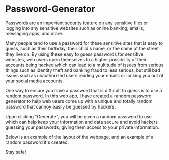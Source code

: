 # Password-Generator
Passwords are an important security feature on any sensitive files or logging into any sensitive websites such as online banking, emails, messaging apps, and more. 

Many people tend to use a password for these sensitive sites that is easy to guess, such as their birthday, their child's name, or the name of the street they live on. By using these easy to guess passwords for sensitive websites, web users open themselves to a higher possibility of their accounts being hacked which can lead to a multitude of issues from serious things such as identity theft and banking fraud to less serious, but still bad issues such as unauthorized users reading your emails or locking you out of your social media accounts. 

One way to ensure you have a password that is difficult to guess is to use a random password. In this web app, I have created a random password generator to help web users come up with a unique and totally random password that cannoy easily be guessed by hackers. 

Upon clicking "Generate", you will be given a random password to use which can help keep your information and data secure and avoid hackers guessing your passwords, giving them access to your private information. 

Below is an example of the layout of the webpage, and an example of a random password it's created. 


Stay safe! 